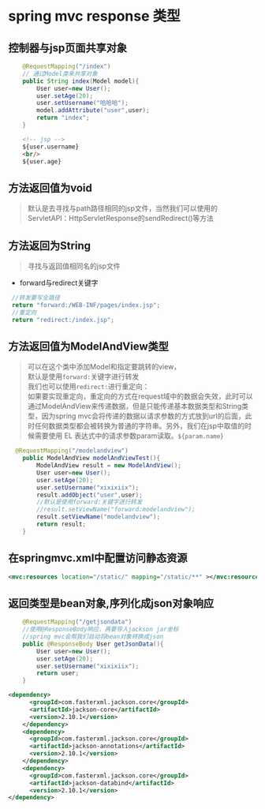 # spring mvc response 类型

## 控制器与jsp页面共享对象

```java
    @RequestMapping("/index")
    // 通过Model类来共享对象
    public String index(Model model){
        User user=new User();
        user.setAge(20);
        user.setUsername("哈哈哈");
        model.addAttribute("user",user);
        return "index";
    }
```

```html
    <!-- jsp -->
    ${user.username}
    <br/>
    ${user.age}
```

## 方法返回值为void

>默认是去寻找与path路径相同的jsp文件，当然我们可以使用的ServletAPI：HttpServletResponse的sendRedirect()等方法

## 方法返回为String

>寻找与返回值相同名的jsp文件

* forward与redirect关键字

```java
 //转发要写全路径
 return "forward:/WEB-INF/pages/index.jsp";
 //重定向
 return "redirect:/index.jsp";
```

## 方法返回值为ModelAndView类型

>可以在这个类中添加Model和指定要跳转的view，  
默认是使用`forward:`关键字进行转发  
我们也可以使用`redirect:`进行重定向：  
如果要实现重定向，重定向的方式在request域中的数据会失效，此时可以通过ModelAndView来传递数据，但是只能传递基本数据类型和String类型，因为spring mvc会将传递的数据以请求参数的方式放到url的后面，此时任何数据类型都会被转换为普通的字符串。另外，我们在jsp中取值的时候需要使用 EL 表达式中的请求参数param读取。`${param.name}`

```java
  @RequestMapping("/modelandview")
    public ModelAndView modelAndViewTest(){
        ModelAndView result = new ModelAndView();
        User user=new User();
        user.setAge(20);
        user.setUsername("xixixiix");
        result.addObject("user",user);
        //默认是使用forward:关键字进行转发
        //result.setViewName("forward:modelandview");
        result.setViewName("modelandview");
        return result;
    }
```

## 在springmvc.xml中配置访问静态资源

```xml
<mvc:resources location="/static/" mapping="/static/**" ></mvc:resources>
```

## 返回类型是bean对象,序列化成json对象响应

```java
    @RequestMapping("/getjsondata")
    //使用@ResponseBody响应，再要导入jackson jar坐标
    //spring mvc会帮我们自动将bean对象转换成json
    public @ResponseBody User getJsonData(){
        User user=new User();
        user.setAge(20);
        user.setUsername("xixixiix");
        return user;
    }
```

```xml
<dependency>
      <groupId>com.fasterxml.jackson.core</groupId>
      <artifactId>jackson-core</artifactId>
      <version>2.10.1</version>
    </dependency>
    <dependency>
      <groupId>com.fasterxml.jackson.core</groupId>
      <artifactId>jackson-annotations</artifactId>
      <version>2.10.1</version>
    </dependency>
    <dependency>
      <groupId>com.fasterxml.jackson.core</groupId>
      <artifactId>jackson-databind</artifactId>
      <version>2.10.1</version>
</dependency>
```